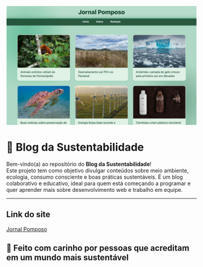 <p align="center">
  <img width="800" alt="Imagem do Jornal Pomposo" src="img/jornal-pomposo.png">
</p>

# 🌱 Blog da Sustentabilidade

Bem-vindo(a) ao repositório do **Blog da Sustentabilidade**!  
Este projeto tem como objetivo divulgar conteúdos sobre meio ambiente, ecologia, consumo consciente e boas práticas sustentáveis. É um blog colaborativo e educativo, ideal para quem está começando a programar e quer aprender mais sobre desenvolvimento web e trabalho em equipe.

---

## Link do site
<a href="https://jornalpomposo-final.vercel.app/">Jornal Pomposo</a> 


## 💚 Feito com carinho por pessoas que acreditam em um mundo mais sustentável
